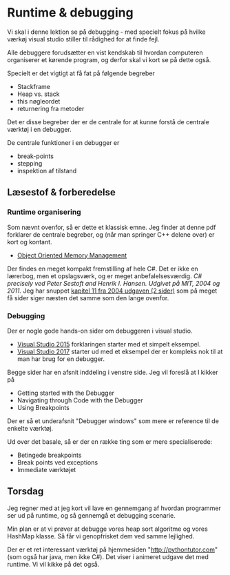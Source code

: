 # Runtime & debugging
Vi skal i denne lektion se på debugging - med specielt fokus på hvilke værkøj visual studio stiller til rådighed for at finde fejl.

Alle debuggere forudsætter en vist kendskab til hvordan computeren organiserer et kørende program, og derfor skal vi kort se på dette også.

Specielt er det vigtigt at få fat på følgende begreber

* Stackframe
* Heap vs. stack
* this nøgleordet
* returnering fra metoder

Det er disse begreber der er de centrale for at kunne forstå de centrale værktøj i en debugger.

De centrale funktioner i en debugger er

* break-points
* stepping
* inspektion af tilstand

## Læsestof & forberedelse


### Runtime organisering
Som nævnt ovenfor, så er dette et klassisk emne. Jeg finder at denne pdf forklarer de centrale begreber, og (når man springer C++ delene over) er kort og kontant.

* [Object Oriented Memory Management](object-oriented-memory-management-java-c++edited.pdf)

Der findes en meget kompakt fremstilling af hele C#. Det er ikke en lærerbog, men et opslagsværk, og er meget anbefalelsesværdig. _C# precisely ved Peter Sestoft and Henrik I. Hansen. Udgivet på MIT, 2004 og 2011._
Jeg har snuppet [kapitel 11 fra 2004 udgaven (2 sider)](CSharpPreciselyExtract.pdf) som på meget få sider siger næsten det samme som den lange ovenfor.

### Debugging
Der er nogle gode hands-on sider om debuggeren i visual studio.

* [Visual Studio 2015](https://msdn.microsoft.com/en-us/library/mt243867.aspx) forklaringen starter med et simpelt eksempel. 
* [Visual Studio 2017](https://docs.microsoft.com/en-us/visualstudio/debugger/debugger-basics) starter ud med et eksempel der er kompleks nok til at man har brug for en debugger.

Begge sider har en afsnit inddeling i venstre side. Jeg vil foreslå at I kikker på 

* Getting started with the Debugger
* Navigating through Code with the Debugger
* Using Breakpoints

Der er så et underafsnit "Debugger windows" som mere er reference til de enkelte værktøj.

Ud over det basale, så er der en række ting som er mere specialiserede:

* Betingede breakpoints
* Break points ved exceptions
* Immediate værktøjet

## Torsdag
Jeg regner med at jeg kort vil lave en gennemgang af hvordan programmer ser ud på runtime, og så gennemgå et debugging scenarie.

Min plan er at vi prøver at debugge vores heap sort algoritme og vores HashMap klasse. Så får vi genopfrisket dem ved samme lejlighed.

Der er et ret interessant værktøj på hjemmesiden "http://pythontutor.com" (som også har java, men ikke C#). Det viser i animeret udgave det med runtime. Vi vil kikke på det også.




